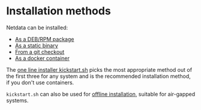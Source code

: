 <!--
title: "Installation methods"
description: "Netdata can be installed as a DEB/RPM package, a static binary, a docker container or from source"
custom_edit_url: https://github.com/netdata/netdata/edit/master/packaging/installer/methods/methods.md
sidebar_label: "Installation methods"
learn_status: "Published"
learn_rel_path: "Installation/Installation methods"
sidebar_position: 30
-->

# Installation methods

Netdata can be installed:

- [As a DEB/RPM package](/packaging/installer/methods/packages.md)
- [As a static binary](/packaging/makeself/README.md)
- [From a git checkout](/packaging/installer/methods/manual.md)
- [As a docker container](/packaging/docker/README.md)

The [one line installer kickstart.sh](/packaging/installer/methods/kickstart.md)
picks the most appropriate method out of the first three for any system
and is the recommended installation method, if you don't use containers.

`kickstart.sh` can also be used for 
[offline installation](/packaging/installer/methods/offline.md),
suitable for air-gapped systems.
